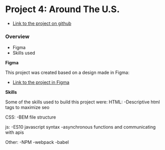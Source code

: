 # Project 4: Around The U.S.

* [Link to the project on github](https://ze-e.github.io/web_project_4/)
### Overview

* Figma
* Skills used

**Figma**

This project was created based on a design made in Figma:

* [Link to the project in Figma](https://www.figma.com/file/mUgu8OSHWE0M6p6vfwmdu9/Sprint-4-Around-The-U.S.-desktop-mobile?node-id=0%3A1)


**Skills**

Some of the skills used to build this project were:
HTML:
-Descriptive html tags to maximize seo

CSS:
-BEM file structure

js:
-ES10 javascript syntax
-asynchronous functions and communicating with apis

Other:
-NPM
-webpack
-babel